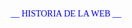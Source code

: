 <p align="center" style="color: blue; font-family: 'Times New Roman';">
 __ HISTORIA DE LA WEB __
</p>
